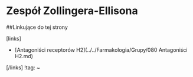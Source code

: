 # Zespół Zollingera-Ellisona





##Linkujące do tej strony

[links]

- [Antagoniści receptorów H2](../../Farmakologia/Grupy/080 Antagoniści H2.md)


[/links]
!tag:
~


